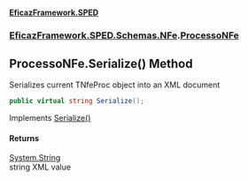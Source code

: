 #### [EficazFramework.SPED](EficazFrameworkSPED.md 'EficazFramework SPED')
### [EficazFramework.SPED.Schemas.NFe](EficazFramework.SPED.Schemas.NFe.md 'EficazFramework.SPED.Schemas.NFe').[ProcessoNFe](EficazFramework.SPED.Schemas.NFe/ProcessoNFe.md 'EficazFramework.SPED.Schemas.NFe.ProcessoNFe')

## ProcessoNFe.Serialize() Method

Serializes current TNfeProc object into an XML document

```csharp
public virtual string Serialize();
```

Implements [Serialize()](EficazFramework.SPED.Schemas/IXmlSpedDocument/Serialize().md 'EficazFramework.SPED.Schemas.IXmlSpedDocument.Serialize()')

#### Returns
[System.String](https://docs.microsoft.com/en-us/dotnet/api/System.String 'System.String')  
string XML value
